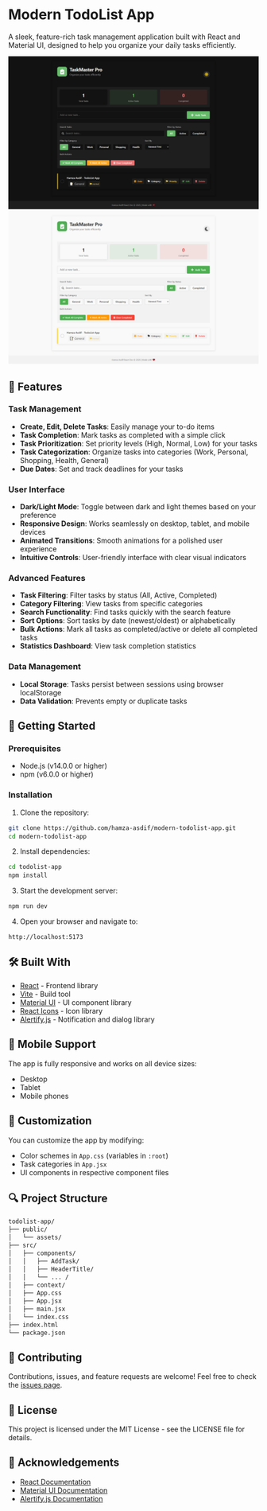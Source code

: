 # Modern TodoList App

A sleek, feature-rich task management application built with React and Material UI, designed to help you organize your daily tasks efficiently.

![Dark Mode Screenshot](./public/dark%20mode%20screen.png)
![Light Mode Screenshot](./public/light-mode-screen.png)


## 🌟 Features

### Task Management
- **Create, Edit, Delete Tasks**: Easily manage your to-do items
- **Task Completion**: Mark tasks as completed with a simple click
- **Task Prioritization**: Set priority levels (High, Normal, Low) for your tasks
- **Task Categorization**: Organize tasks into categories (Work, Personal, Shopping, Health, General)
- **Due Dates**: Set and track deadlines for your tasks

### User Interface
- **Dark/Light Mode**: Toggle between dark and light themes based on your preference
- **Responsive Design**: Works seamlessly on desktop, tablet, and mobile devices
- **Animated Transitions**: Smooth animations for a polished user experience
- **Intuitive Controls**: User-friendly interface with clear visual indicators

### Advanced Features
- **Task Filtering**: Filter tasks by status (All, Active, Completed)
- **Category Filtering**: View tasks from specific categories
- **Search Functionality**: Find tasks quickly with the search feature
- **Sort Options**: Sort tasks by date (newest/oldest) or alphabetically
- **Bulk Actions**: Mark all tasks as completed/active or delete all completed tasks
- **Statistics Dashboard**: View task completion statistics

### Data Management
- **Local Storage**: Tasks persist between sessions using browser localStorage
- **Data Validation**: Prevents empty or duplicate tasks

## 🚀 Getting Started

### Prerequisites
- Node.js (v14.0.0 or higher)
- npm (v6.0.0 or higher)

### Installation

1. Clone the repository:
```bash
git clone https://github.com/hamza-asdif/modern-todolist-app.git
cd modern-todolist-app
```

2. Install dependencies:
```bash
cd todolist-app
npm install
```

3. Start the development server:
```bash
npm run dev
```

4. Open your browser and navigate to:
```
http://localhost:5173
```

## 🛠️ Built With

- [React](https://reactjs.org/) - Frontend library
- [Vite](https://vitejs.dev/) - Build tool
- [Material UI](https://mui.com/) - UI component library
- [React Icons](https://react-icons.github.io/react-icons/) - Icon library
- [Alertify.js](https://alertifyjs.com/) - Notification and dialog library

## 📱 Mobile Support

The app is fully responsive and works on all device sizes:
- Desktop
- Tablet
- Mobile phones

## 🎨 Customization

You can customize the app by modifying:
- Color schemes in `App.css` (variables in `:root`)
- Task categories in `App.jsx`
- UI components in respective component files

## 🔍 Project Structure

```
todolist-app/
├── public/
│   └── assets/
├── src/
│   ├── components/
│   │   ├── AddTask/
│   │   ├── HeaderTitle/
│   │   └── ... /
│   ├── context/
│   ├── App.css
│   ├── App.jsx
│   ├── main.jsx
│   └── index.css
├── index.html
└── package.json
```

## 🤝 Contributing

Contributions, issues, and feature requests are welcome! Feel free to check the [issues page](https://github.com/hamza-asdif/modern-todolist-app/issues).

## 📝 License

This project is licensed under the MIT License - see the LICENSE file for details.

## 🙏 Acknowledgements

- [React Documentation](https://reactjs.org/docs/getting-started.html)
- [Material UI Documentation](https://mui.com/getting-started/usage/)
- [Alertify.js Documentation](https://alertifyjs.com/guide.html)
